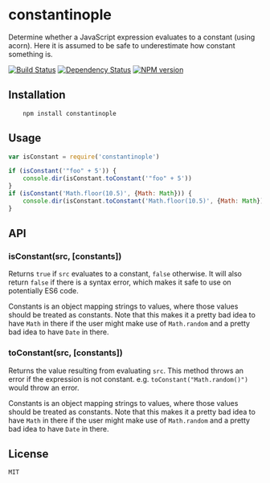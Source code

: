 # constantinople

Determine whether a JavaScript expression evaluates to a constant (using acorn).    Here it is assumed to be safe to underestimate how constant something is.

[![Build Status](https://img.shields.io/travis/ForbesLindesay/constantinople/master.svg)](https://travis-ci.org/ForbesLindesay/constantinople)
[![Dependency Status](https://img.shields.io/gemnasium/ForbesLindesay/constantinople.svg)](https://gemnasium.com/ForbesLindesay/constantinople)
[![NPM version](https://img.shields.io/npm/v/constantinople.svg)](https://www.npmjs.org/package/constantinople)

## Installation

        npm install constantinople

## Usage

```js
var isConstant = require('constantinople')

if (isConstant('"foo" + 5')) {
    console.dir(isConstant.toConstant('"foo" + 5'))
}
if (isConstant('Math.floor(10.5)', {Math: Math})) {
    console.dir(isConstant.toConstant('Math.floor(10.5)', {Math: Math}))
}
```

## API

### isConstant(src, [constants])

Returns `true` if `src` evaluates to a constant, `false` otherwise.    It will also return `false` if there is a syntax error, which makes it safe to use on potentially ES6 code.

Constants is an object mapping strings to values, where those values should be treated as constants.    Note that this makes it a pretty bad idea to have `Math` in there if the user might make use of `Math.random` and a pretty bad idea to have `Date` in there.

### toConstant(src, [constants])

Returns the value resulting from evaluating `src`.    This method throws an error if the expression is not constant.    e.g. `toConstant("Math.random()")` would throw an error.

Constants is an object mapping strings to values, where those values should be treated as constants.    Note that this makes it a pretty bad idea to have `Math` in there if the user might make use of `Math.random` and a pretty bad idea to have `Date` in there.

## License

    MIT
